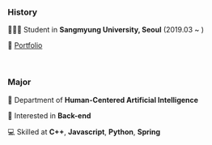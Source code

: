### History

🧑🏻‍💻 Student in **Sangmyung University, Seoul** (2019.03 ~ )

👻 [Portfolio](https://github.com/limjustin/JAEYOUNG_STUDIO/blob/master/About%20me/%E1%84%91%E1%85%A9%E1%84%90%E1%85%B3%E1%84%91%E1%85%A9%E1%86%AF%E1%84%85%E1%85%B5%E1%84%8B%E1%85%A9_%E1%84%8B%E1%85%B5%E1%86%B7%E1%84%8C%E1%85%A2%E1%84%8B%E1%85%A7%E1%86%BC_20221216.pdf)

<br>

### Major

🦾 Department of **Human-Centered Artificial Intelligence**

📝 Interested in **Back-end**

💻 Skilled at **C++**, **Javascript**, **Python**, **Spring**
